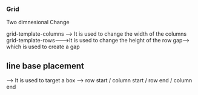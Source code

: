 ### Grid
Two dimnesional Change

grid-template-columns --> It is used to change the width of the columns
grid-template-rows--->It is used to change the height of the row
gap--> which is used to create a gap 

## line base placement
 --> It is used to target a box
 --> row start / column start / row end / column end